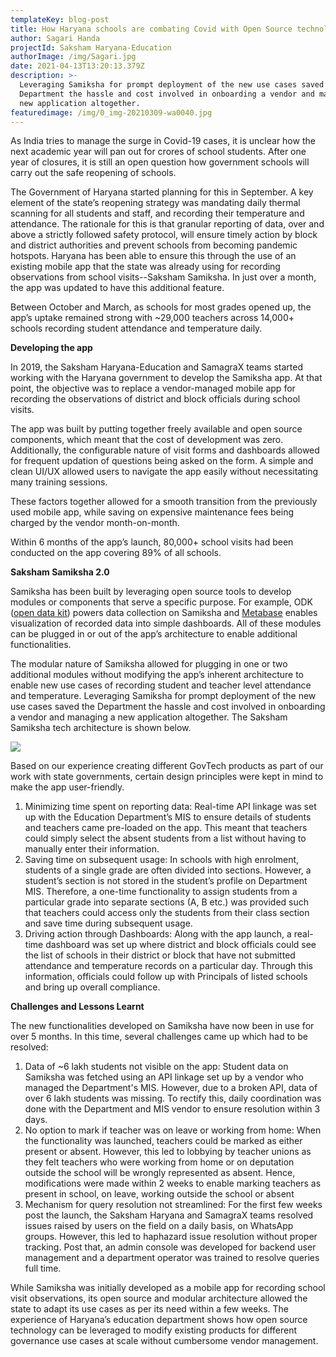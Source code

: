 ```yaml
---
templateKey: blog-post
title: How Haryana schools are combating Covid with Open Source technology
author: Sagari Handa
projectId: Saksham Haryana-Education
authorImage: /img/Sagari.jpg
date: 2021-04-13T13:20:13.379Z
description: >-
  Leveraging Samiksha for prompt deployment of the new use cases saved the
  Department the hassle and cost involved in onboarding a vendor and managing a
  new application altogether. 
featuredimage: /img/0_img-20210309-wa0040.jpg
---
```

As India tries to manage the surge in Covid-19 cases, it is unclear how the next academic year will pan out for crores of school students. After one year of closures, it is still an open question how government schools will carry out the safe reopening of schools.



The Government of Haryana started planning for this in September. A key element of the state’s reopening strategy was mandating daily thermal scanning for all students and staff, and recording their temperature and attendance. The rationale for this is that granular reporting of data, over and above a strictly followed safety protocol, will ensure timely action by block and district authorities and prevent schools from becoming pandemic hotspots. Haryana has been able to ensure this through the use of an existing mobile app that the state was already using for recording observations from school visits--Saksham Samiksha. In just over a month, the app was updated to have this additional feature.  



Between October and March, as schools for most grades opened up, the app’s uptake remained strong with ~29,000 teachers across 14,000+ schools recording student attendance and temperature daily. 



**Developing the app**



In 2019, the Saksham Haryana-Education and SamagraX teams started working with the Haryana government to develop the Samiksha app. At that point, the objective was  to replace a vendor-managed mobile app for recording the observations of district and block officials during school visits. 

The app was built by putting together freely available and open source components, which meant that the cost of development was zero. Additionally, the configurable nature of visit forms and dashboards allowed for frequent updation of questions being asked on the form. A simple and clean UI/UX allowed users to navigate the app easily without necessitating many training sessions. 

These factors together allowed for a smooth transition from the previously used mobile app, while saving on expensive maintenance fees being charged by the vendor month-on-month. 

Within 6 months of the app’s launch, 80,000+ school visits had been conducted on the app covering 89% of all schools. 

**Saksham Samiksha 2.0**

Samiksha has been built by leveraging open source tools to develop modules or components that serve a specific purpose. For example, ODK ([open data kit](https://opendatakit.org/)) powers data collection on Samiksha and [Metabase](https://www.metabase.com/) enables visualization of recorded data into simple dashboards. All of these modules can be plugged in or out of the app’s architecture to enable additional functionalities. 

The modular nature of Samiksha allowed for plugging in one or two additional modules without modifying the app’s inherent architecture to enable new use cases of recording student and teacher level attendance and temperature. Leveraging Samiksha for prompt deployment of the new use cases saved the Department the hassle and cost involved in onboarding a vendor and managing a new application altogether. The Saksham Samiksha tech architecture is shown below.



![](/img/screenshot-2021-04-13-192413.jpg)



Based on our experience creating different GovTech products as part of our work with state governments, certain design principles were kept in mind to make the app user-friendly.  



1. Minimizing time spent on reporting data: Real-time API linkage was set up with the Education Department’s MIS to ensure details of students and teachers came pre-loaded on the app. This meant that teachers could simply select the absent students from a list without having to manually enter their information. 
2. Saving time on subsequent usage: In schools with high enrolment, students of a single grade are often divided into sections. However, a student’s section is not stored in the student’s profile on Department MIS. Therefore, a one-time functionality to assign students from a particular grade into separate sections (A, B etc.) was provided such that teachers could access only the students from their class section and save time during subsequent usage.             
3. Driving action through Dashboards: Along with the app launch, a real-time dashboard was set up where district and block officials could see the list of schools in their district or block that have not submitted attendance and temperature records on a particular day. Through this information, officials could follow up with Principals of listed schools and bring up overall compliance.  





**Challenges and Lessons Learnt**

The new functionalities developed on Samiksha have now been in use for over 5 months. In this time, several challenges came up which had to be resolved:



1. Data of ~6 lakh students not visible on the app: Student data on Samiksha was fetched using an API linkage set up by a vendor who managed the Department's MIS. However, due to a broken API, data of over 6 lakh students was missing. To rectify this, daily coordination was done with the Department and MIS vendor to ensure resolution within 3 days. 
2. No option to mark if teacher was on leave or working from home: When the functionality was launched, teachers could be marked as either present or absent. However, this led to lobbying by teacher unions as they felt teachers who were working from home or on deputation outside the school will be wrongly represented as absent. Hence, modifications were made within 2 weeks to enable marking teachers as present in school, on leave, working outside the school or absent
3. Mechanism for query resolution not streamlined: For the first few weeks post the launch, the Saksham Haryana and SamagraX teams resolved issues raised by users on the field on a daily basis, on WhatsApp groups. However, this led to haphazard issue resolution without proper tracking. Post that, an admin console was developed for backend user management and a department operator was trained to resolve queries full time.  



While Samiksha was initially developed as a mobile app for recording school visit observations, its open source and modular architecture allowed the state to adapt its use cases as per its need within a few weeks. The experience of Haryana’s education department shows how open source technology can be leveraged to modify existing products for different governance use cases at scale without cumbersome vendor management.
